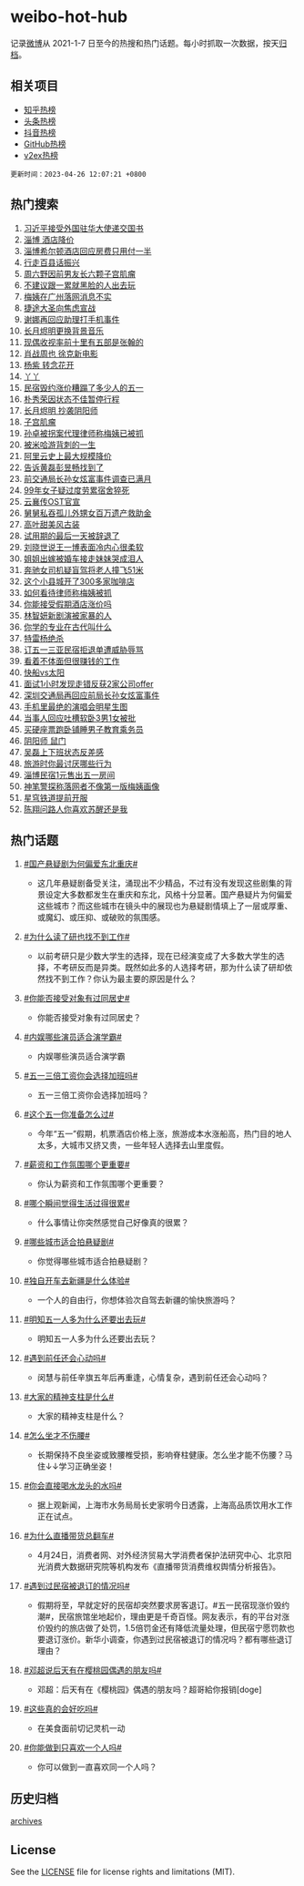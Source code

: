 # weibo-hot-hub

记录[微博](https://www.weibo.com)从 2021-1-7 日至今的热搜和热门话题。每小时抓取一次数据，按天[归档](archives)。

## 相关项目

- [知乎热榜](https://github.com/lonnyzhang423/zhihu-hot-hub)
- [头条热榜](https://github.com/lonnyzhang423/toutiao-hot-hub)
- [抖音热榜](https://github.com/lonnyzhang423/douyin-hot-hub)
- [GitHub热榜](https://github.com/lonnyzhang423/github-hot-hub)
- [v2ex热榜](https://github.com/lonnyzhang423/v2ex-hot-hub)


`更新时间：2023-04-26 12:07:21 +0800`

## 热门搜索

1. [习近平接受外国驻华大使递交国书](https://m.weibo.cn/search?containerid=100103type%3D1%26t%3D10%26q%3D%23%E4%B9%A0%E8%BF%91%E5%B9%B3%E6%8E%A5%E5%8F%97%E5%A4%96%E5%9B%BD%E9%A9%BB%E5%8D%8E%E5%A4%A7%E4%BD%BF%E9%80%92%E4%BA%A4%E5%9B%BD%E4%B9%A6%23&stream_entry_id=51&isnewpage=1&extparam=seat%3D1%26pos%3D0%26cate%3D10103%26dgr%3D0%26filter_type%3Drealtimehot%26stream_entry_id%3D51%26c_type%3D51%26display_time%3D1682482038%26pre_seqid%3D1682482038846922660128&luicode=10000011&lfid=106003type%253D25%2526t%253D3%2526disable_hot%253D1%2526filter_type%253Drealtimehot)
1. [淄博 酒店降价](https://m.weibo.cn/search?containerid=100103type%3D1%26t%3D10%26q%3D%E6%B7%84%E5%8D%9A+%E9%85%92%E5%BA%97%E9%99%8D%E4%BB%B7&stream_entry_id=31&isnewpage=1&extparam=seat%3D1%26q%3D%25E6%25B7%2584%25E5%258D%259A%2520%25E9%2585%2592%25E5%25BA%2597%25E9%2599%258D%25E4%25BB%25B7%26cate%3D5001%26dgr%3D0%26filter_type%3Drealtimehot%26stream_entry_id%3D31%26pos%3D0%26band_rank%3D1%26lcate%3D5001%26c_type%3D31%26realpos%3D1%26flag%3D1%26display_time%3D1682482038%26pre_seqid%3D1682482038846922660128&luicode=10000011&lfid=106003type%253D25%2526t%253D3%2526disable_hot%253D1%2526filter_type%253Drealtimehot)
1. [淄博希尔顿酒店回应房费只用付一半](https://m.weibo.cn/search?containerid=100103type%3D1%26t%3D10%26q%3D%23%E6%B7%84%E5%8D%9A%E5%B8%8C%E5%B0%94%E9%A1%BF%E9%85%92%E5%BA%97%E5%9B%9E%E5%BA%94%E6%88%BF%E8%B4%B9%E5%8F%AA%E7%94%A8%E4%BB%98%E4%B8%80%E5%8D%8A%23&stream_entry_id=31&isnewpage=1&extparam=seat%3D1%26q%3D%2523%25E6%25B7%2584%25E5%258D%259A%25E5%25B8%258C%25E5%25B0%2594%25E9%25A1%25BF%25E9%2585%2592%25E5%25BA%2597%25E5%259B%259E%25E5%25BA%2594%25E6%2588%25BF%25E8%25B4%25B9%25E5%258F%25AA%25E7%2594%25A8%25E4%25BB%2598%25E4%25B8%2580%25E5%258D%258A%2523%26cate%3D5001%26dgr%3D0%26filter_type%3Drealtimehot%26stream_entry_id%3D31%26pos%3D1%26band_rank%3D2%26lcate%3D5001%26c_type%3D31%26realpos%3D2%26flag%3D1%26display_time%3D1682482038%26pre_seqid%3D1682482038846922660128&luicode=10000011&lfid=106003type%253D25%2526t%253D3%2526disable_hot%253D1%2526filter_type%253Drealtimehot)
1. [行走百县话振兴](https://m.weibo.cn/search?containerid=100103type%3D1%26t%3D10%26q%3D%23%E8%A1%8C%E8%B5%B0%E7%99%BE%E5%8E%BF%E8%AF%9D%E6%8C%AF%E5%85%B4%23&stream_entry_id=31&isnewpage=1&extparam=seat%3D1%26q%3D%2523%25E8%25A1%258C%25E8%25B5%25B0%25E7%2599%25BE%25E5%258E%25BF%25E8%25AF%259D%25E6%258C%25AF%25E5%2585%25B4%2523%26cate%3D5001%26dgr%3D0%26filter_type%3Drealtimehot%26stream_entry_id%3D31%26pos%3D2%26band_rank%3D3%26lcate%3D5001%26c_type%3D31%26realpos%3D3%26flag%3D0%26display_time%3D1682482038%26pre_seqid%3D1682482038846922660128&luicode=10000011&lfid=106003type%253D25%2526t%253D3%2526disable_hot%253D1%2526filter_type%253Drealtimehot)
1. [周六野因前男友长六颗子宫肌瘤](https://m.weibo.cn/search?containerid=100103type%3D1%26t%3D10%26q%3D%E5%91%A8%E5%85%AD%E9%87%8E%E5%9B%A0%E5%89%8D%E7%94%B7%E5%8F%8B%E9%95%BF%E5%85%AD%E9%A2%97%E5%AD%90%E5%AE%AB%E8%82%8C%E7%98%A4&stream_entry_id=31&isnewpage=1&extparam=seat%3D1%26q%3D%25E5%2591%25A8%25E5%2585%25AD%25E9%2587%258E%25E5%259B%25A0%25E5%2589%258D%25E7%2594%25B7%25E5%258F%258B%25E9%2595%25BF%25E5%2585%25AD%25E9%25A2%2597%25E5%25AD%2590%25E5%25AE%25AB%25E8%2582%258C%25E7%2598%25A4%26cate%3D5001%26dgr%3D0%26filter_type%3Drealtimehot%26stream_entry_id%3D31%26pos%3D3%26band_rank%3D4%26lcate%3D5001%26c_type%3D31%26realpos%3D4%26flag%3D1%26display_time%3D1682482038%26pre_seqid%3D1682482038846922660128&luicode=10000011&lfid=106003type%253D25%2526t%253D3%2526disable_hot%253D1%2526filter_type%253Drealtimehot)
1. [不建议跟一累就黑脸的人出去玩](https://m.weibo.cn/search?containerid=100103type%3D1%26t%3D10%26q%3D%23%E4%B8%8D%E5%BB%BA%E8%AE%AE%E8%B7%9F%E4%B8%80%E7%B4%AF%E5%B0%B1%E9%BB%91%E8%84%B8%E7%9A%84%E4%BA%BA%E5%87%BA%E5%8E%BB%E7%8E%A9%23&stream_entry_id=31&isnewpage=1&extparam=seat%3D1%26q%3D%2523%25E4%25B8%258D%25E5%25BB%25BA%25E8%25AE%25AE%25E8%25B7%259F%25E4%25B8%2580%25E7%25B4%25AF%25E5%25B0%25B1%25E9%25BB%2591%25E8%2584%25B8%25E7%259A%2584%25E4%25BA%25BA%25E5%2587%25BA%25E5%258E%25BB%25E7%258E%25A9%2523%26cate%3D5001%26dgr%3D0%26filter_type%3Drealtimehot%26stream_entry_id%3D31%26pos%3D4%26band_rank%3D5%26lcate%3D5001%26c_type%3D31%26realpos%3D5%26flag%3D2%26display_time%3D1682482038%26pre_seqid%3D1682482038846922660128&luicode=10000011&lfid=106003type%253D25%2526t%253D3%2526disable_hot%253D1%2526filter_type%253Drealtimehot)
1. [梅姨在广州落网消息不实](https://m.weibo.cn/search?containerid=100103type%3D1%26t%3D10%26q%3D%23%E6%A2%85%E5%A7%A8%E5%9C%A8%E5%B9%BF%E5%B7%9E%E8%90%BD%E7%BD%91%E6%B6%88%E6%81%AF%E4%B8%8D%E5%AE%9E%23&stream_entry_id=31&isnewpage=1&extparam=seat%3D1%26q%3D%2523%25E6%25A2%2585%25E5%25A7%25A8%25E5%259C%25A8%25E5%25B9%25BF%25E5%25B7%259E%25E8%2590%25BD%25E7%25BD%2591%25E6%25B6%2588%25E6%2581%25AF%25E4%25B8%258D%25E5%25AE%259E%2523%26cate%3D5001%26dgr%3D0%26filter_type%3Drealtimehot%26stream_entry_id%3D31%26pos%3D5%26band_rank%3D6%26lcate%3D5001%26c_type%3D31%26realpos%3D6%26flag%3D1%26display_time%3D1682482038%26pre_seqid%3D1682482038846922660128&luicode=10000011&lfid=106003type%253D25%2526t%253D3%2526disable_hot%253D1%2526filter_type%253Drealtimehot)
1. [捷途大圣向焦虑宣战](https://m.weibo.cn/search?containerid=100103type%3D1%26t%3D10%26q%3D%23%E6%8D%B7%E9%80%94%E5%A4%A7%E5%9C%A3%E5%90%91%E7%84%A6%E8%99%91%E5%AE%A3%E6%88%98%23&stream_entry_id=31&isnewpage=1&extparam=seat%3D1%26q%3D%2523%25E6%258D%25B7%25E9%2580%2594%25E5%25A4%25A7%25E5%259C%25A3%25E5%2590%2591%25E7%2584%25A6%25E8%2599%2591%25E5%25AE%25A3%25E6%2588%2598%2523%26cate%3D5001%26filter_type%3Drealtimehot%26stream_entry_id%3D31%26pos%3D6%26band_rank%3D7%26lcate%3D5001%26dgr%3D0%26topic_ad%3D1%26c_type%3D31%26adid%3D187403%26display_time%3D1682482038%26pre_seqid%3D1682482038846922660128&luicode=10000011&lfid=106003type%253D25%2526t%253D3%2526disable_hot%253D1%2526filter_type%253Drealtimehot)
1. [谢娜再回应助理打手机事件](https://m.weibo.cn/search?containerid=100103type%3D1%26t%3D10%26q%3D%E8%B0%A2%E5%A8%9C%E5%86%8D%E5%9B%9E%E5%BA%94%E5%8A%A9%E7%90%86%E6%89%93%E6%89%8B%E6%9C%BA%E4%BA%8B%E4%BB%B6&stream_entry_id=31&isnewpage=1&extparam=seat%3D1%26q%3D%25E8%25B0%25A2%25E5%25A8%259C%25E5%2586%258D%25E5%259B%259E%25E5%25BA%2594%25E5%258A%25A9%25E7%2590%2586%25E6%2589%2593%25E6%2589%258B%25E6%259C%25BA%25E4%25BA%258B%25E4%25BB%25B6%26cate%3D5001%26dgr%3D0%26filter_type%3Drealtimehot%26stream_entry_id%3D31%26pos%3D7%26band_rank%3D7%26lcate%3D5001%26c_type%3D31%26realpos%3D7%26flag%3D2%26display_time%3D1682482038%26pre_seqid%3D1682482038846922660128&luicode=10000011&lfid=106003type%253D25%2526t%253D3%2526disable_hot%253D1%2526filter_type%253Drealtimehot)
1. [长月烬明更换背景音乐](https://m.weibo.cn/search?containerid=100103type%3D1%26t%3D10%26q%3D%23%E9%95%BF%E6%9C%88%E7%83%AC%E6%98%8E%E6%9B%B4%E6%8D%A2%E8%83%8C%E6%99%AF%E9%9F%B3%E4%B9%90%23&stream_entry_id=31&isnewpage=1&extparam=seat%3D1%26q%3D%2523%25E9%2595%25BF%25E6%259C%2588%25E7%2583%25AC%25E6%2598%258E%25E6%259B%25B4%25E6%258D%25A2%25E8%2583%258C%25E6%2599%25AF%25E9%259F%25B3%25E4%25B9%2590%2523%26cate%3D5001%26dgr%3D0%26filter_type%3Drealtimehot%26stream_entry_id%3D31%26pos%3D8%26band_rank%3D8%26lcate%3D5001%26c_type%3D31%26realpos%3D8%26flag%3D1%26display_time%3D1682482038%26pre_seqid%3D1682482038846922660128&luicode=10000011&lfid=106003type%253D25%2526t%253D3%2526disable_hot%253D1%2526filter_type%253Drealtimehot)
1. [现偶收视率前十里有五部是张翰的](https://m.weibo.cn/search?containerid=100103type%3D1%26t%3D10%26q%3D%23%E7%8E%B0%E5%81%B6%E6%94%B6%E8%A7%86%E7%8E%87%E5%89%8D%E5%8D%81%E9%87%8C%E6%9C%89%E4%BA%94%E9%83%A8%E6%98%AF%E5%BC%A0%E7%BF%B0%E7%9A%84%23&stream_entry_id=31&isnewpage=1&extparam=seat%3D1%26q%3D%2523%25E7%258E%25B0%25E5%2581%25B6%25E6%2594%25B6%25E8%25A7%2586%25E7%258E%2587%25E5%2589%258D%25E5%258D%2581%25E9%2587%258C%25E6%259C%2589%25E4%25BA%2594%25E9%2583%25A8%25E6%2598%25AF%25E5%25BC%25A0%25E7%25BF%25B0%25E7%259A%2584%2523%26cate%3D5001%26dgr%3D0%26filter_type%3Drealtimehot%26stream_entry_id%3D31%26pos%3D9%26band_rank%3D9%26lcate%3D5001%26c_type%3D31%26realpos%3D9%26flag%3D1%26display_time%3D1682482038%26pre_seqid%3D1682482038846922660128&luicode=10000011&lfid=106003type%253D25%2526t%253D3%2526disable_hot%253D1%2526filter_type%253Drealtimehot)
1. [肖战周也 徐克新电影](https://m.weibo.cn/search?containerid=100103type%3D1%26t%3D10%26q%3D%E8%82%96%E6%88%98%E5%91%A8%E4%B9%9F+%E5%BE%90%E5%85%8B%E6%96%B0%E7%94%B5%E5%BD%B1&stream_entry_id=31&isnewpage=1&extparam=seat%3D1%26q%3D%25E8%2582%2596%25E6%2588%2598%25E5%2591%25A8%25E4%25B9%259F%2520%25E5%25BE%2590%25E5%2585%258B%25E6%2596%25B0%25E7%2594%25B5%25E5%25BD%25B1%26cate%3D5001%26dgr%3D0%26filter_type%3Drealtimehot%26stream_entry_id%3D31%26pos%3D10%26band_rank%3D10%26lcate%3D5001%26c_type%3D31%26realpos%3D10%26flag%3D2%26display_time%3D1682482038%26pre_seqid%3D1682482038846922660128&luicode=10000011&lfid=106003type%253D25%2526t%253D3%2526disable_hot%253D1%2526filter_type%253Drealtimehot)
1. [杨紫  转念花开](https://m.weibo.cn/search?containerid=100103type%3D1%26t%3D10%26q%3D%E6%9D%A8%E7%B4%AB++%E8%BD%AC%E5%BF%B5%E8%8A%B1%E5%BC%80&stream_entry_id=31&isnewpage=1&extparam=seat%3D1%26q%3D%25E6%259D%25A8%25E7%25B4%25AB%2520%2520%25E8%25BD%25AC%25E5%25BF%25B5%25E8%258A%25B1%25E5%25BC%2580%26cate%3D5001%26dgr%3D0%26filter_type%3Drealtimehot%26stream_entry_id%3D31%26pos%3D11%26band_rank%3D11%26lcate%3D5001%26c_type%3D31%26realpos%3D11%26flag%3D1%26display_time%3D1682482038%26pre_seqid%3D1682482038846922660128&luicode=10000011&lfid=106003type%253D25%2526t%253D3%2526disable_hot%253D1%2526filter_type%253Drealtimehot)
1. [丫丫](https://m.weibo.cn/search?containerid=100103type%3D1%26t%3D10%26q%3D%E4%B8%AB%E4%B8%AB&stream_entry_id=31&isnewpage=1&extparam=seat%3D1%26q%3D%25E4%25B8%25AB%25E4%25B8%25AB%26cate%3D5001%26dgr%3D0%26filter_type%3Drealtimehot%26stream_entry_id%3D31%26pos%3D12%26band_rank%3D12%26lcate%3D5001%26c_type%3D31%26realpos%3D12%26flag%3D0%26display_time%3D1682482038%26pre_seqid%3D1682482038846922660128&luicode=10000011&lfid=106003type%253D25%2526t%253D3%2526disable_hot%253D1%2526filter_type%253Drealtimehot)
1. [民宿毁约涨价糟蹋了多少人的五一](https://m.weibo.cn/search?containerid=100103type%3D1%26t%3D10%26q%3D%23%E6%B0%91%E5%AE%BF%E6%AF%81%E7%BA%A6%E6%B6%A8%E4%BB%B7%E7%B3%9F%E8%B9%8B%E4%BA%86%E5%A4%9A%E5%B0%91%E4%BA%BA%E7%9A%84%E4%BA%94%E4%B8%80%23&stream_entry_id=31&isnewpage=1&extparam=seat%3D1%26q%3D%2523%25E6%25B0%2591%25E5%25AE%25BF%25E6%25AF%2581%25E7%25BA%25A6%25E6%25B6%25A8%25E4%25BB%25B7%25E7%25B3%259F%25E8%25B9%258B%25E4%25BA%2586%25E5%25A4%259A%25E5%25B0%2591%25E4%25BA%25BA%25E7%259A%2584%25E4%25BA%2594%25E4%25B8%2580%2523%26cate%3D5001%26dgr%3D0%26filter_type%3Drealtimehot%26stream_entry_id%3D31%26pos%3D13%26band_rank%3D13%26lcate%3D5001%26c_type%3D31%26realpos%3D13%26flag%3D0%26display_time%3D1682482038%26pre_seqid%3D1682482038846922660128&luicode=10000011&lfid=106003type%253D25%2526t%253D3%2526disable_hot%253D1%2526filter_type%253Drealtimehot)
1. [朴秀荣因状态不佳暂停行程](https://m.weibo.cn/search?containerid=100103type%3D1%26t%3D10%26q%3D%23%E6%9C%B4%E7%A7%80%E8%8D%A3%E5%9B%A0%E7%8A%B6%E6%80%81%E4%B8%8D%E4%BD%B3%E6%9A%82%E5%81%9C%E8%A1%8C%E7%A8%8B%23&stream_entry_id=31&isnewpage=1&extparam=seat%3D1%26q%3D%2523%25E6%259C%25B4%25E7%25A7%2580%25E8%258D%25A3%25E5%259B%25A0%25E7%258A%25B6%25E6%2580%2581%25E4%25B8%258D%25E4%25BD%25B3%25E6%259A%2582%25E5%2581%259C%25E8%25A1%258C%25E7%25A8%258B%2523%26cate%3D5001%26dgr%3D0%26filter_type%3Drealtimehot%26stream_entry_id%3D31%26pos%3D14%26band_rank%3D14%26lcate%3D5001%26c_type%3D31%26realpos%3D14%26flag%3D0%26display_time%3D1682482038%26pre_seqid%3D1682482038846922660128&luicode=10000011&lfid=106003type%253D25%2526t%253D3%2526disable_hot%253D1%2526filter_type%253Drealtimehot)
1. [长月烬明 抄袭阴阳师](https://m.weibo.cn/search?containerid=100103type%3D1%26t%3D10%26q%3D%E9%95%BF%E6%9C%88%E7%83%AC%E6%98%8E+%E6%8A%84%E8%A2%AD%E9%98%B4%E9%98%B3%E5%B8%88&stream_entry_id=31&isnewpage=1&extparam=seat%3D1%26q%3D%25E9%2595%25BF%25E6%259C%2588%25E7%2583%25AC%25E6%2598%258E%2520%25E6%258A%2584%25E8%25A2%25AD%25E9%2598%25B4%25E9%2598%25B3%25E5%25B8%2588%26cate%3D5001%26dgr%3D0%26filter_type%3Drealtimehot%26stream_entry_id%3D31%26pos%3D15%26band_rank%3D15%26lcate%3D5001%26c_type%3D31%26realpos%3D15%26flag%3D0%26display_time%3D1682482038%26pre_seqid%3D1682482038846922660128&luicode=10000011&lfid=106003type%253D25%2526t%253D3%2526disable_hot%253D1%2526filter_type%253Drealtimehot)
1. [子宫肌瘤](https://m.weibo.cn/search?containerid=100103type%3D1%26t%3D10%26q%3D%E5%AD%90%E5%AE%AB%E8%82%8C%E7%98%A4&stream_entry_id=31&isnewpage=1&extparam=seat%3D1%26q%3D%25E5%25AD%2590%25E5%25AE%25AB%25E8%2582%258C%25E7%2598%25A4%26cate%3D5001%26dgr%3D0%26filter_type%3Drealtimehot%26stream_entry_id%3D31%26pos%3D16%26band_rank%3D16%26lcate%3D5001%26c_type%3D31%26realpos%3D16%26flag%3D1%26display_time%3D1682482038%26pre_seqid%3D1682482038846922660128&luicode=10000011&lfid=106003type%253D25%2526t%253D3%2526disable_hot%253D1%2526filter_type%253Drealtimehot)
1. [孙卓被拐案代理律师称梅姨已被抓](https://m.weibo.cn/search?containerid=100103type%3D1%26t%3D10%26q%3D%23%E5%AD%99%E5%8D%93%E8%A2%AB%E6%8B%90%E6%A1%88%E4%BB%A3%E7%90%86%E5%BE%8B%E5%B8%88%E7%A7%B0%E6%A2%85%E5%A7%A8%E5%B7%B2%E8%A2%AB%E6%8A%93%23&stream_entry_id=31&isnewpage=1&extparam=seat%3D1%26q%3D%2523%25E5%25AD%2599%25E5%258D%2593%25E8%25A2%25AB%25E6%258B%2590%25E6%25A1%2588%25E4%25BB%25A3%25E7%2590%2586%25E5%25BE%258B%25E5%25B8%2588%25E7%25A7%25B0%25E6%25A2%2585%25E5%25A7%25A8%25E5%25B7%25B2%25E8%25A2%25AB%25E6%258A%2593%2523%26cate%3D5001%26dgr%3D0%26filter_type%3Drealtimehot%26stream_entry_id%3D31%26pos%3D17%26band_rank%3D17%26lcate%3D5001%26c_type%3D31%26realpos%3D17%26flag%3D0%26display_time%3D1682482038%26pre_seqid%3D1682482038846922660128&luicode=10000011&lfid=106003type%253D25%2526t%253D3%2526disable_hot%253D1%2526filter_type%253Drealtimehot)
1. [被米哈游背刺的一生](https://m.weibo.cn/search?containerid=100103type%3D1%26t%3D10%26q%3D%E8%A2%AB%E7%B1%B3%E5%93%88%E6%B8%B8%E8%83%8C%E5%88%BA%E7%9A%84%E4%B8%80%E7%94%9F&stream_entry_id=31&isnewpage=1&extparam=seat%3D1%26q%3D%25E8%25A2%25AB%25E7%25B1%25B3%25E5%2593%2588%25E6%25B8%25B8%25E8%2583%258C%25E5%2588%25BA%25E7%259A%2584%25E4%25B8%2580%25E7%2594%259F%26cate%3D5001%26dgr%3D0%26filter_type%3Drealtimehot%26stream_entry_id%3D31%26pos%3D18%26band_rank%3D18%26lcate%3D5001%26c_type%3D31%26realpos%3D18%26flag%3D0%26display_time%3D1682482038%26pre_seqid%3D1682482038846922660128&luicode=10000011&lfid=106003type%253D25%2526t%253D3%2526disable_hot%253D1%2526filter_type%253Drealtimehot)
1. [阿里云史上最大规模降价](https://m.weibo.cn/search?containerid=100103type%3D1%26t%3D10%26q%3D%23%E9%98%BF%E9%87%8C%E4%BA%91%E5%8F%B2%E4%B8%8A%E6%9C%80%E5%A4%A7%E8%A7%84%E6%A8%A1%E9%99%8D%E4%BB%B7%23&stream_entry_id=31&isnewpage=1&extparam=seat%3D1%26q%3D%2523%25E9%2598%25BF%25E9%2587%258C%25E4%25BA%2591%25E5%258F%25B2%25E4%25B8%258A%25E6%259C%2580%25E5%25A4%25A7%25E8%25A7%2584%25E6%25A8%25A1%25E9%2599%258D%25E4%25BB%25B7%2523%26cate%3D5001%26dgr%3D0%26filter_type%3Drealtimehot%26stream_entry_id%3D31%26pos%3D19%26band_rank%3D19%26lcate%3D5001%26c_type%3D31%26realpos%3D19%26flag%3D1%26display_time%3D1682482038%26pre_seqid%3D1682482038846922660128&luicode=10000011&lfid=106003type%253D25%2526t%253D3%2526disable_hot%253D1%2526filter_type%253Drealtimehot)
1. [告诉黄磊彭昱畅找到了](https://m.weibo.cn/search?containerid=100103type%3D1%26t%3D10%26q%3D%23%E5%91%8A%E8%AF%89%E9%BB%84%E7%A3%8A%E5%BD%AD%E6%98%B1%E7%95%85%E6%89%BE%E5%88%B0%E4%BA%86%23&stream_entry_id=31&isnewpage=1&extparam=seat%3D1%26q%3D%2523%25E5%2591%258A%25E8%25AF%2589%25E9%25BB%2584%25E7%25A3%258A%25E5%25BD%25AD%25E6%2598%25B1%25E7%2595%2585%25E6%2589%25BE%25E5%2588%25B0%25E4%25BA%2586%2523%26cate%3D5001%26dgr%3D0%26filter_type%3Drealtimehot%26stream_entry_id%3D31%26pos%3D20%26band_rank%3D20%26lcate%3D5001%26c_type%3D31%26realpos%3D20%26flag%3D0%26display_time%3D1682482038%26pre_seqid%3D1682482038846922660128&luicode=10000011&lfid=106003type%253D25%2526t%253D3%2526disable_hot%253D1%2526filter_type%253Drealtimehot)
1. [前交通局长孙女炫富事件调查已满月](https://m.weibo.cn/search?containerid=100103type%3D1%26t%3D10%26q%3D%23%E5%89%8D%E4%BA%A4%E9%80%9A%E5%B1%80%E9%95%BF%E5%AD%99%E5%A5%B3%E7%82%AB%E5%AF%8C%E4%BA%8B%E4%BB%B6%E8%B0%83%E6%9F%A5%E5%B7%B2%E6%BB%A1%E6%9C%88%23&stream_entry_id=31&isnewpage=1&extparam=seat%3D1%26q%3D%2523%25E5%2589%258D%25E4%25BA%25A4%25E9%2580%259A%25E5%25B1%2580%25E9%2595%25BF%25E5%25AD%2599%25E5%25A5%25B3%25E7%2582%25AB%25E5%25AF%258C%25E4%25BA%258B%25E4%25BB%25B6%25E8%25B0%2583%25E6%259F%25A5%25E5%25B7%25B2%25E6%25BB%25A1%25E6%259C%2588%2523%26cate%3D5001%26dgr%3D0%26filter_type%3Drealtimehot%26stream_entry_id%3D31%26pos%3D21%26band_rank%3D21%26lcate%3D5001%26c_type%3D31%26realpos%3D21%26flag%3D2%26display_time%3D1682482038%26pre_seqid%3D1682482038846922660128&luicode=10000011&lfid=106003type%253D25%2526t%253D3%2526disable_hot%253D1%2526filter_type%253Drealtimehot)
1. [99年女子疑过度劳累宿舍猝死](https://m.weibo.cn/search?containerid=100103type%3D1%26t%3D10%26q%3D%2399%E5%B9%B4%E5%A5%B3%E5%AD%90%E7%96%91%E8%BF%87%E5%BA%A6%E5%8A%B3%E7%B4%AF%E5%AE%BF%E8%88%8D%E7%8C%9D%E6%AD%BB%23&stream_entry_id=31&isnewpage=1&extparam=seat%3D1%26q%3D%252399%25E5%25B9%25B4%25E5%25A5%25B3%25E5%25AD%2590%25E7%2596%2591%25E8%25BF%2587%25E5%25BA%25A6%25E5%258A%25B3%25E7%25B4%25AF%25E5%25AE%25BF%25E8%2588%258D%25E7%258C%259D%25E6%25AD%25BB%2523%26cate%3D5001%26dgr%3D0%26filter_type%3Drealtimehot%26stream_entry_id%3D31%26pos%3D22%26band_rank%3D22%26lcate%3D5001%26c_type%3D31%26realpos%3D22%26flag%3D2%26display_time%3D1682482038%26pre_seqid%3D1682482038846922660128&luicode=10000011&lfid=106003type%253D25%2526t%253D3%2526disable_hot%253D1%2526filter_type%253Drealtimehot)
1. [云襄传OST官宣](https://m.weibo.cn/search?containerid=100103type%3D1%26t%3D10%26q%3D%23%E4%BA%91%E8%A5%84%E4%BC%A0OST%E5%AE%98%E5%AE%A3%23&stream_entry_id=31&isnewpage=1&extparam=seat%3D1%26q%3D%2523%25E4%25BA%2591%25E8%25A5%2584%25E4%25BC%25A0OST%25E5%25AE%2598%25E5%25AE%25A3%2523%26cate%3D5001%26dgr%3D0%26filter_type%3Drealtimehot%26stream_entry_id%3D31%26pos%3D23%26band_rank%3D23%26lcate%3D5001%26c_type%3D31%26realpos%3D23%26flag%3D1%26display_time%3D1682482038%26pre_seqid%3D1682482038846922660128&luicode=10000011&lfid=106003type%253D25%2526t%253D3%2526disable_hot%253D1%2526filter_type%253Drealtimehot)
1. [舅舅私吞孤儿外甥女百万遗产救助金](https://m.weibo.cn/search?containerid=100103type%3D1%26t%3D10%26q%3D%23%E8%88%85%E8%88%85%E7%A7%81%E5%90%9E%E5%AD%A4%E5%84%BF%E5%A4%96%E7%94%A5%E5%A5%B3%E7%99%BE%E4%B8%87%E9%81%97%E4%BA%A7%E6%95%91%E5%8A%A9%E9%87%91%23&stream_entry_id=31&isnewpage=1&extparam=seat%3D1%26q%3D%2523%25E8%2588%2585%25E8%2588%2585%25E7%25A7%2581%25E5%2590%259E%25E5%25AD%25A4%25E5%2584%25BF%25E5%25A4%2596%25E7%2594%25A5%25E5%25A5%25B3%25E7%2599%25BE%25E4%25B8%2587%25E9%2581%2597%25E4%25BA%25A7%25E6%2595%2591%25E5%258A%25A9%25E9%2587%2591%2523%26cate%3D5001%26dgr%3D0%26filter_type%3Drealtimehot%26stream_entry_id%3D31%26pos%3D24%26band_rank%3D24%26lcate%3D5001%26c_type%3D31%26realpos%3D24%26flag%3D0%26display_time%3D1682482038%26pre_seqid%3D1682482038846922660128&luicode=10000011&lfid=106003type%253D25%2526t%253D3%2526disable_hot%253D1%2526filter_type%253Drealtimehot)
1. [高叶甜美风古装](https://m.weibo.cn/search?containerid=100103type%3D1%26t%3D10%26q%3D%E9%AB%98%E5%8F%B6%E7%94%9C%E7%BE%8E%E9%A3%8E%E5%8F%A4%E8%A3%85&stream_entry_id=31&isnewpage=1&extparam=seat%3D1%26q%3D%25E9%25AB%2598%25E5%258F%25B6%25E7%2594%259C%25E7%25BE%258E%25E9%25A3%258E%25E5%258F%25A4%25E8%25A3%2585%26cate%3D5001%26dgr%3D0%26filter_type%3Drealtimehot%26stream_entry_id%3D31%26pos%3D25%26band_rank%3D25%26lcate%3D5001%26c_type%3D31%26realpos%3D25%26flag%3D0%26display_time%3D1682482038%26pre_seqid%3D1682482038846922660128&luicode=10000011&lfid=106003type%253D25%2526t%253D3%2526disable_hot%253D1%2526filter_type%253Drealtimehot)
1. [试用期的最后一天被辞退了](https://m.weibo.cn/search?containerid=100103type%3D1%26t%3D10%26q%3D%23%E8%AF%95%E7%94%A8%E6%9C%9F%E7%9A%84%E6%9C%80%E5%90%8E%E4%B8%80%E5%A4%A9%E8%A2%AB%E8%BE%9E%E9%80%80%E4%BA%86%23&stream_entry_id=31&isnewpage=1&extparam=seat%3D1%26q%3D%2523%25E8%25AF%2595%25E7%2594%25A8%25E6%259C%259F%25E7%259A%2584%25E6%259C%2580%25E5%2590%258E%25E4%25B8%2580%25E5%25A4%25A9%25E8%25A2%25AB%25E8%25BE%259E%25E9%2580%2580%25E4%25BA%2586%2523%26cate%3D5001%26dgr%3D0%26filter_type%3Drealtimehot%26stream_entry_id%3D31%26pos%3D26%26band_rank%3D26%26lcate%3D5001%26c_type%3D31%26realpos%3D26%26flag%3D0%26display_time%3D1682482038%26pre_seqid%3D1682482038846922660128&luicode=10000011&lfid=106003type%253D25%2526t%253D3%2526disable_hot%253D1%2526filter_type%253Drealtimehot)
1. [刘晓世说王一博表面冷内心很柔软](https://m.weibo.cn/search?containerid=100103type%3D1%26t%3D10%26q%3D%23%E5%88%98%E6%99%93%E4%B8%96%E8%AF%B4%E7%8E%8B%E4%B8%80%E5%8D%9A%E8%A1%A8%E9%9D%A2%E5%86%B7%E5%86%85%E5%BF%83%E5%BE%88%E6%9F%94%E8%BD%AF%23&stream_entry_id=31&isnewpage=1&extparam=seat%3D1%26q%3D%2523%25E5%2588%2598%25E6%2599%2593%25E4%25B8%2596%25E8%25AF%25B4%25E7%258E%258B%25E4%25B8%2580%25E5%258D%259A%25E8%25A1%25A8%25E9%259D%25A2%25E5%2586%25B7%25E5%2586%2585%25E5%25BF%2583%25E5%25BE%2588%25E6%259F%2594%25E8%25BD%25AF%2523%26cate%3D5001%26dgr%3D0%26filter_type%3Drealtimehot%26stream_entry_id%3D31%26pos%3D27%26band_rank%3D27%26lcate%3D5001%26c_type%3D31%26realpos%3D27%26flag%3D1%26display_time%3D1682482038%26pre_seqid%3D1682482038846922660128&luicode=10000011&lfid=106003type%253D25%2526t%253D3%2526disable_hot%253D1%2526filter_type%253Drealtimehot)
1. [姐姐出嫁被婚车接走妹妹哭成泪人](https://m.weibo.cn/search?containerid=100103type%3D1%26t%3D10%26q%3D%23%E5%A7%90%E5%A7%90%E5%87%BA%E5%AB%81%E8%A2%AB%E5%A9%9A%E8%BD%A6%E6%8E%A5%E8%B5%B0%E5%A6%B9%E5%A6%B9%E5%93%AD%E6%88%90%E6%B3%AA%E4%BA%BA%23&stream_entry_id=31&isnewpage=1&extparam=seat%3D1%26q%3D%2523%25E5%25A7%2590%25E5%25A7%2590%25E5%2587%25BA%25E5%25AB%2581%25E8%25A2%25AB%25E5%25A9%259A%25E8%25BD%25A6%25E6%258E%25A5%25E8%25B5%25B0%25E5%25A6%25B9%25E5%25A6%25B9%25E5%2593%25AD%25E6%2588%2590%25E6%25B3%25AA%25E4%25BA%25BA%2523%26cate%3D5001%26dgr%3D0%26filter_type%3Drealtimehot%26stream_entry_id%3D31%26pos%3D28%26band_rank%3D28%26lcate%3D5001%26c_type%3D31%26realpos%3D28%26flag%3D1%26display_time%3D1682482038%26pre_seqid%3D1682482038846922660128&luicode=10000011&lfid=106003type%253D25%2526t%253D3%2526disable_hot%253D1%2526filter_type%253Drealtimehot)
1. [奔驰女司机疑盲驾将老人撞飞51米](https://m.weibo.cn/search?containerid=100103type%3D1%26t%3D10%26q%3D%23%E5%A5%94%E9%A9%B0%E5%A5%B3%E5%8F%B8%E6%9C%BA%E7%96%91%E7%9B%B2%E9%A9%BE%E5%B0%86%E8%80%81%E4%BA%BA%E6%92%9E%E9%A3%9E51%E7%B1%B3%23&stream_entry_id=31&isnewpage=1&extparam=seat%3D1%26q%3D%2523%25E5%25A5%2594%25E9%25A9%25B0%25E5%25A5%25B3%25E5%258F%25B8%25E6%259C%25BA%25E7%2596%2591%25E7%259B%25B2%25E9%25A9%25BE%25E5%25B0%2586%25E8%2580%2581%25E4%25BA%25BA%25E6%2592%259E%25E9%25A3%259E51%25E7%25B1%25B3%2523%26cate%3D5001%26dgr%3D0%26filter_type%3Drealtimehot%26stream_entry_id%3D31%26pos%3D29%26band_rank%3D29%26lcate%3D5001%26c_type%3D31%26realpos%3D29%26flag%3D0%26display_time%3D1682482038%26pre_seqid%3D1682482038846922660128&luicode=10000011&lfid=106003type%253D25%2526t%253D3%2526disable_hot%253D1%2526filter_type%253Drealtimehot)
1. [这个小县城开了300多家咖啡店](https://m.weibo.cn/search?containerid=100103type%3D1%26t%3D10%26q%3D%23%E8%BF%99%E4%B8%AA%E5%B0%8F%E5%8E%BF%E5%9F%8E%E5%BC%80%E4%BA%86300%E5%A4%9A%E5%AE%B6%E5%92%96%E5%95%A1%E5%BA%97%23&stream_entry_id=31&isnewpage=1&extparam=seat%3D1%26q%3D%2523%25E8%25BF%2599%25E4%25B8%25AA%25E5%25B0%258F%25E5%258E%25BF%25E5%259F%258E%25E5%25BC%2580%25E4%25BA%2586300%25E5%25A4%259A%25E5%25AE%25B6%25E5%2592%2596%25E5%2595%25A1%25E5%25BA%2597%2523%26cate%3D5001%26dgr%3D0%26filter_type%3Drealtimehot%26stream_entry_id%3D31%26pos%3D30%26band_rank%3D30%26lcate%3D5001%26c_type%3D31%26realpos%3D30%26flag%3D0%26display_time%3D1682482038%26pre_seqid%3D1682482038846922660128&luicode=10000011&lfid=106003type%253D25%2526t%253D3%2526disable_hot%253D1%2526filter_type%253Drealtimehot)
1. [如何看待律师称梅姨被抓](https://m.weibo.cn/search?containerid=100103type%3D1%26t%3D10%26q%3D%23%E5%A6%82%E4%BD%95%E7%9C%8B%E5%BE%85%E5%BE%8B%E5%B8%88%E7%A7%B0%E6%A2%85%E5%A7%A8%E8%A2%AB%E6%8A%93%23&stream_entry_id=31&isnewpage=1&extparam=seat%3D1%26q%3D%2523%25E5%25A6%2582%25E4%25BD%2595%25E7%259C%258B%25E5%25BE%2585%25E5%25BE%258B%25E5%25B8%2588%25E7%25A7%25B0%25E6%25A2%2585%25E5%25A7%25A8%25E8%25A2%25AB%25E6%258A%2593%2523%26cate%3D5001%26dgr%3D0%26filter_type%3Drealtimehot%26stream_entry_id%3D31%26pos%3D31%26band_rank%3D31%26lcate%3D5001%26c_type%3D31%26realpos%3D31%26flag%3D1%26display_time%3D1682482038%26pre_seqid%3D1682482038846922660128&luicode=10000011&lfid=106003type%253D25%2526t%253D3%2526disable_hot%253D1%2526filter_type%253Drealtimehot)
1. [你能接受假期酒店涨价吗](https://m.weibo.cn/search?containerid=100103type%3D1%26t%3D10%26q%3D%23%E4%BD%A0%E8%83%BD%E6%8E%A5%E5%8F%97%E5%81%87%E6%9C%9F%E9%85%92%E5%BA%97%E6%B6%A8%E4%BB%B7%E5%90%97%23&stream_entry_id=31&isnewpage=1&extparam=seat%3D1%26q%3D%2523%25E4%25BD%25A0%25E8%2583%25BD%25E6%258E%25A5%25E5%258F%2597%25E5%2581%2587%25E6%259C%259F%25E9%2585%2592%25E5%25BA%2597%25E6%25B6%25A8%25E4%25BB%25B7%25E5%2590%2597%2523%26cate%3D5001%26dgr%3D0%26filter_type%3Drealtimehot%26stream_entry_id%3D31%26pos%3D32%26band_rank%3D32%26lcate%3D5001%26c_type%3D31%26realpos%3D32%26flag%3D1%26display_time%3D1682482038%26pre_seqid%3D1682482038846922660128&luicode=10000011&lfid=106003type%253D25%2526t%253D3%2526disable_hot%253D1%2526filter_type%253Drealtimehot)
1. [林智妍新剧演被家暴的人](https://m.weibo.cn/search?containerid=100103type%3D1%26t%3D10%26q%3D%23%E6%9E%97%E6%99%BA%E5%A6%8D%E6%96%B0%E5%89%A7%E6%BC%94%E8%A2%AB%E5%AE%B6%E6%9A%B4%E7%9A%84%E4%BA%BA%23&stream_entry_id=31&isnewpage=1&extparam=seat%3D1%26q%3D%2523%25E6%259E%2597%25E6%2599%25BA%25E5%25A6%258D%25E6%2596%25B0%25E5%2589%25A7%25E6%25BC%2594%25E8%25A2%25AB%25E5%25AE%25B6%25E6%259A%25B4%25E7%259A%2584%25E4%25BA%25BA%2523%26cate%3D5001%26dgr%3D0%26filter_type%3Drealtimehot%26stream_entry_id%3D31%26pos%3D33%26band_rank%3D33%26lcate%3D5001%26c_type%3D31%26realpos%3D33%26flag%3D0%26display_time%3D1682482038%26pre_seqid%3D1682482038846922660128&luicode=10000011&lfid=106003type%253D25%2526t%253D3%2526disable_hot%253D1%2526filter_type%253Drealtimehot)
1. [你学的专业在古代叫什么](https://m.weibo.cn/search?containerid=100103type%3D1%26t%3D10%26q%3D%23%E4%BD%A0%E5%AD%A6%E7%9A%84%E4%B8%93%E4%B8%9A%E5%9C%A8%E5%8F%A4%E4%BB%A3%E5%8F%AB%E4%BB%80%E4%B9%88%23&stream_entry_id=31&isnewpage=1&extparam=seat%3D1%26q%3D%2523%25E4%25BD%25A0%25E5%25AD%25A6%25E7%259A%2584%25E4%25B8%2593%25E4%25B8%259A%25E5%259C%25A8%25E5%258F%25A4%25E4%25BB%25A3%25E5%258F%25AB%25E4%25BB%2580%25E4%25B9%2588%2523%26cate%3D5001%26dgr%3D0%26filter_type%3Drealtimehot%26stream_entry_id%3D31%26pos%3D34%26band_rank%3D34%26lcate%3D5001%26c_type%3D31%26realpos%3D34%26flag%3D0%26display_time%3D1682482038%26pre_seqid%3D1682482038846922660128&luicode=10000011&lfid=106003type%253D25%2526t%253D3%2526disable_hot%253D1%2526filter_type%253Drealtimehot)
1. [特雷杨绝杀](https://m.weibo.cn/search?containerid=100103type%3D1%26t%3D10%26q%3D%23%E7%89%B9%E9%9B%B7%E6%9D%A8%E7%BB%9D%E6%9D%80%23&stream_entry_id=31&isnewpage=1&extparam=seat%3D1%26q%3D%2523%25E7%2589%25B9%25E9%259B%25B7%25E6%259D%25A8%25E7%25BB%259D%25E6%259D%2580%2523%26cate%3D5001%26dgr%3D0%26filter_type%3Drealtimehot%26stream_entry_id%3D31%26pos%3D35%26band_rank%3D35%26lcate%3D5001%26c_type%3D31%26realpos%3D35%26flag%3D0%26display_time%3D1682482038%26pre_seqid%3D1682482038846922660128&luicode=10000011&lfid=106003type%253D25%2526t%253D3%2526disable_hot%253D1%2526filter_type%253Drealtimehot)
1. [订五一三亚民宿拒退单遭威胁辱骂](https://m.weibo.cn/search?containerid=100103type%3D1%26t%3D10%26q%3D%23%E8%AE%A2%E4%BA%94%E4%B8%80%E4%B8%89%E4%BA%9A%E6%B0%91%E5%AE%BF%E6%8B%92%E9%80%80%E5%8D%95%E9%81%AD%E5%A8%81%E8%83%81%E8%BE%B1%E9%AA%82%23&stream_entry_id=31&isnewpage=1&extparam=seat%3D1%26q%3D%2523%25E8%25AE%25A2%25E4%25BA%2594%25E4%25B8%2580%25E4%25B8%2589%25E4%25BA%259A%25E6%25B0%2591%25E5%25AE%25BF%25E6%258B%2592%25E9%2580%2580%25E5%258D%2595%25E9%2581%25AD%25E5%25A8%2581%25E8%2583%2581%25E8%25BE%25B1%25E9%25AA%2582%2523%26cate%3D5001%26dgr%3D0%26filter_type%3Drealtimehot%26stream_entry_id%3D31%26pos%3D36%26band_rank%3D36%26lcate%3D5001%26c_type%3D31%26realpos%3D36%26flag%3D1%26display_time%3D1682482038%26pre_seqid%3D1682482038846922660128&luicode=10000011&lfid=106003type%253D25%2526t%253D3%2526disable_hot%253D1%2526filter_type%253Drealtimehot)
1. [看着不体面但很赚钱的工作](https://m.weibo.cn/search?containerid=100103type%3D1%26t%3D10%26q%3D%23%E7%9C%8B%E7%9D%80%E4%B8%8D%E4%BD%93%E9%9D%A2%E4%BD%86%E5%BE%88%E8%B5%9A%E9%92%B1%E7%9A%84%E5%B7%A5%E4%BD%9C%23&stream_entry_id=31&isnewpage=1&extparam=seat%3D1%26q%3D%2523%25E7%259C%258B%25E7%259D%2580%25E4%25B8%258D%25E4%25BD%2593%25E9%259D%25A2%25E4%25BD%2586%25E5%25BE%2588%25E8%25B5%259A%25E9%2592%25B1%25E7%259A%2584%25E5%25B7%25A5%25E4%25BD%259C%2523%26cate%3D5001%26dgr%3D0%26filter_type%3Drealtimehot%26stream_entry_id%3D31%26pos%3D37%26band_rank%3D37%26lcate%3D5001%26c_type%3D31%26realpos%3D37%26flag%3D0%26display_time%3D1682482038%26pre_seqid%3D1682482038846922660128&luicode=10000011&lfid=106003type%253D25%2526t%253D3%2526disable_hot%253D1%2526filter_type%253Drealtimehot)
1. [快船vs太阳](https://m.weibo.cn/search?containerid=100103type%3D1%26t%3D10%26q%3D%23%E5%BF%AB%E8%88%B9vs%E5%A4%AA%E9%98%B3%23&stream_entry_id=31&isnewpage=1&extparam=seat%3D1%26q%3D%2523%25E5%25BF%25AB%25E8%2588%25B9vs%25E5%25A4%25AA%25E9%2598%25B3%2523%26cate%3D5001%26dgr%3D0%26filter_type%3Drealtimehot%26stream_entry_id%3D31%26pos%3D38%26band_rank%3D38%26lcate%3D5001%26c_type%3D31%26realpos%3D38%26flag%3D1%26display_time%3D1682482038%26pre_seqid%3D1682482038846922660128&luicode=10000011&lfid=106003type%253D25%2526t%253D3%2526disable_hot%253D1%2526filter_type%253Drealtimehot)
1. [面试1小时发现走错反获2家公司offer](https://m.weibo.cn/search?containerid=100103type%3D1%26t%3D10%26q%3D%23%E9%9D%A2%E8%AF%951%E5%B0%8F%E6%97%B6%E5%8F%91%E7%8E%B0%E8%B5%B0%E9%94%99%E5%8F%8D%E8%8E%B72%E5%AE%B6%E5%85%AC%E5%8F%B8offer%23&stream_entry_id=31&isnewpage=1&extparam=seat%3D1%26q%3D%2523%25E9%259D%25A2%25E8%25AF%25951%25E5%25B0%258F%25E6%2597%25B6%25E5%258F%2591%25E7%258E%25B0%25E8%25B5%25B0%25E9%2594%2599%25E5%258F%258D%25E8%258E%25B72%25E5%25AE%25B6%25E5%2585%25AC%25E5%258F%25B8offer%2523%26cate%3D5001%26dgr%3D0%26filter_type%3Drealtimehot%26stream_entry_id%3D31%26pos%3D39%26band_rank%3D39%26lcate%3D5001%26c_type%3D31%26realpos%3D39%26flag%3D0%26display_time%3D1682482038%26pre_seqid%3D1682482038846922660128&luicode=10000011&lfid=106003type%253D25%2526t%253D3%2526disable_hot%253D1%2526filter_type%253Drealtimehot)
1. [深圳交通局再回应前局长孙女炫富事件](https://m.weibo.cn/search?containerid=100103type%3D1%26t%3D10%26q%3D%23%E6%B7%B1%E5%9C%B3%E4%BA%A4%E9%80%9A%E5%B1%80%E5%86%8D%E5%9B%9E%E5%BA%94%E5%89%8D%E5%B1%80%E9%95%BF%E5%AD%99%E5%A5%B3%E7%82%AB%E5%AF%8C%E4%BA%8B%E4%BB%B6%23&stream_entry_id=31&isnewpage=1&extparam=seat%3D1%26q%3D%2523%25E6%25B7%25B1%25E5%259C%25B3%25E4%25BA%25A4%25E9%2580%259A%25E5%25B1%2580%25E5%2586%258D%25E5%259B%259E%25E5%25BA%2594%25E5%2589%258D%25E5%25B1%2580%25E9%2595%25BF%25E5%25AD%2599%25E5%25A5%25B3%25E7%2582%25AB%25E5%25AF%258C%25E4%25BA%258B%25E4%25BB%25B6%2523%26cate%3D5001%26dgr%3D0%26filter_type%3Drealtimehot%26stream_entry_id%3D31%26pos%3D40%26band_rank%3D40%26lcate%3D5001%26c_type%3D31%26realpos%3D40%26flag%3D0%26display_time%3D1682482038%26pre_seqid%3D1682482038846922660128&luicode=10000011&lfid=106003type%253D25%2526t%253D3%2526disable_hot%253D1%2526filter_type%253Drealtimehot)
1. [手机里最绝的演唱会明星生图](https://m.weibo.cn/search?containerid=100103type%3D1%26t%3D10%26q%3D%23%E6%89%8B%E6%9C%BA%E9%87%8C%E6%9C%80%E7%BB%9D%E7%9A%84%E6%BC%94%E5%94%B1%E4%BC%9A%E6%98%8E%E6%98%9F%E7%94%9F%E5%9B%BE%23&stream_entry_id=31&isnewpage=1&extparam=seat%3D1%26q%3D%2523%25E6%2589%258B%25E6%259C%25BA%25E9%2587%258C%25E6%259C%2580%25E7%25BB%259D%25E7%259A%2584%25E6%25BC%2594%25E5%2594%25B1%25E4%25BC%259A%25E6%2598%258E%25E6%2598%259F%25E7%2594%259F%25E5%259B%25BE%2523%26cate%3D5001%26dgr%3D0%26filter_type%3Drealtimehot%26stream_entry_id%3D31%26pos%3D41%26band_rank%3D41%26lcate%3D5001%26c_type%3D31%26realpos%3D41%26flag%3D0%26display_time%3D1682482038%26pre_seqid%3D1682482038846922660128&luicode=10000011&lfid=106003type%253D25%2526t%253D3%2526disable_hot%253D1%2526filter_type%253Drealtimehot)
1. [当事人回应吐槽软卧3男1女被批](https://m.weibo.cn/search?containerid=100103type%3D1%26t%3D10%26q%3D%23%E5%BD%93%E4%BA%8B%E4%BA%BA%E5%9B%9E%E5%BA%94%E5%90%90%E6%A7%BD%E8%BD%AF%E5%8D%A73%E7%94%B71%E5%A5%B3%E8%A2%AB%E6%89%B9%23&stream_entry_id=31&isnewpage=1&extparam=seat%3D1%26q%3D%2523%25E5%25BD%2593%25E4%25BA%258B%25E4%25BA%25BA%25E5%259B%259E%25E5%25BA%2594%25E5%2590%2590%25E6%25A7%25BD%25E8%25BD%25AF%25E5%258D%25A73%25E7%2594%25B71%25E5%25A5%25B3%25E8%25A2%25AB%25E6%2589%25B9%2523%26cate%3D5001%26dgr%3D0%26filter_type%3Drealtimehot%26stream_entry_id%3D31%26pos%3D42%26band_rank%3D42%26lcate%3D5001%26c_type%3D31%26realpos%3D42%26flag%3D0%26display_time%3D1682482038%26pre_seqid%3D1682482038846922660128&luicode=10000011&lfid=106003type%253D25%2526t%253D3%2526disable_hot%253D1%2526filter_type%253Drealtimehot)
1. [买硬座票跑卧铺睡男子教育乘务员](https://m.weibo.cn/search?containerid=100103type%3D1%26t%3D10%26q%3D%23%E4%B9%B0%E7%A1%AC%E5%BA%A7%E7%A5%A8%E8%B7%91%E5%8D%A7%E9%93%BA%E7%9D%A1%E7%94%B7%E5%AD%90%E6%95%99%E8%82%B2%E4%B9%98%E5%8A%A1%E5%91%98%23&stream_entry_id=31&isnewpage=1&extparam=seat%3D1%26q%3D%2523%25E4%25B9%25B0%25E7%25A1%25AC%25E5%25BA%25A7%25E7%25A5%25A8%25E8%25B7%2591%25E5%258D%25A7%25E9%2593%25BA%25E7%259D%25A1%25E7%2594%25B7%25E5%25AD%2590%25E6%2595%2599%25E8%2582%25B2%25E4%25B9%2598%25E5%258A%25A1%25E5%2591%2598%2523%26cate%3D5001%26dgr%3D0%26filter_type%3Drealtimehot%26stream_entry_id%3D31%26pos%3D43%26band_rank%3D43%26lcate%3D5001%26c_type%3D31%26realpos%3D43%26flag%3D1%26display_time%3D1682482038%26pre_seqid%3D1682482038846922660128&luicode=10000011&lfid=106003type%253D25%2526t%253D3%2526disable_hot%253D1%2526filter_type%253Drealtimehot)
1. [阴阳师 鼠门](https://m.weibo.cn/search?containerid=100103type%3D1%26t%3D10%26q%3D%E9%98%B4%E9%98%B3%E5%B8%88+%E9%BC%A0%E9%97%A8&stream_entry_id=31&isnewpage=1&extparam=seat%3D1%26q%3D%25E9%2598%25B4%25E9%2598%25B3%25E5%25B8%2588%2520%25E9%25BC%25A0%25E9%2597%25A8%26cate%3D5001%26dgr%3D0%26filter_type%3Drealtimehot%26stream_entry_id%3D31%26pos%3D44%26band_rank%3D44%26lcate%3D5001%26c_type%3D31%26realpos%3D44%26flag%3D0%26display_time%3D1682482038%26pre_seqid%3D1682482038846922660128&luicode=10000011&lfid=106003type%253D25%2526t%253D3%2526disable_hot%253D1%2526filter_type%253Drealtimehot)
1. [吴磊上下班状态反差感](https://m.weibo.cn/search?containerid=100103type%3D1%26t%3D10%26q%3D%23%E5%90%B4%E7%A3%8A%E4%B8%8A%E4%B8%8B%E7%8F%AD%E7%8A%B6%E6%80%81%E5%8F%8D%E5%B7%AE%E6%84%9F%23&stream_entry_id=31&isnewpage=1&extparam=seat%3D1%26q%3D%2523%25E5%2590%25B4%25E7%25A3%258A%25E4%25B8%258A%25E4%25B8%258B%25E7%258F%25AD%25E7%258A%25B6%25E6%2580%2581%25E5%258F%258D%25E5%25B7%25AE%25E6%2584%259F%2523%26cate%3D5001%26dgr%3D0%26filter_type%3Drealtimehot%26stream_entry_id%3D31%26pos%3D45%26band_rank%3D45%26lcate%3D5001%26c_type%3D31%26realpos%3D45%26flag%3D0%26adid%3D187583%26display_time%3D1682482038%26pre_seqid%3D1682482038846922660128&luicode=10000011&lfid=106003type%253D25%2526t%253D3%2526disable_hot%253D1%2526filter_type%253Drealtimehot)
1. [旅游时你最讨厌哪些行为](https://m.weibo.cn/search?containerid=100103type%3D1%26t%3D10%26q%3D%23%E6%97%85%E6%B8%B8%E6%97%B6%E4%BD%A0%E6%9C%80%E8%AE%A8%E5%8E%8C%E5%93%AA%E4%BA%9B%E8%A1%8C%E4%B8%BA%23&stream_entry_id=31&isnewpage=1&extparam=seat%3D1%26q%3D%2523%25E6%2597%2585%25E6%25B8%25B8%25E6%2597%25B6%25E4%25BD%25A0%25E6%259C%2580%25E8%25AE%25A8%25E5%258E%258C%25E5%2593%25AA%25E4%25BA%259B%25E8%25A1%258C%25E4%25B8%25BA%2523%26cate%3D5001%26dgr%3D0%26filter_type%3Drealtimehot%26stream_entry_id%3D31%26pos%3D46%26band_rank%3D46%26lcate%3D5001%26c_type%3D31%26realpos%3D46%26flag%3D1%26display_time%3D1682482038%26pre_seqid%3D1682482038846922660128&luicode=10000011&lfid=106003type%253D25%2526t%253D3%2526disable_hot%253D1%2526filter_type%253Drealtimehot)
1. [淄博民宿1元售出五一房间](https://m.weibo.cn/search?containerid=100103type%3D1%26t%3D10%26q%3D%23%E6%B7%84%E5%8D%9A%E6%B0%91%E5%AE%BF1%E5%85%83%E5%94%AE%E5%87%BA%E4%BA%94%E4%B8%80%E6%88%BF%E9%97%B4%23&stream_entry_id=31&isnewpage=1&extparam=seat%3D1%26q%3D%2523%25E6%25B7%2584%25E5%258D%259A%25E6%25B0%2591%25E5%25AE%25BF1%25E5%2585%2583%25E5%2594%25AE%25E5%2587%25BA%25E4%25BA%2594%25E4%25B8%2580%25E6%2588%25BF%25E9%2597%25B4%2523%26cate%3D5001%26dgr%3D0%26filter_type%3Drealtimehot%26stream_entry_id%3D31%26pos%3D47%26band_rank%3D47%26lcate%3D5001%26c_type%3D31%26realpos%3D47%26flag%3D1%26display_time%3D1682482038%26pre_seqid%3D1682482038846922660128&luicode=10000011&lfid=106003type%253D25%2526t%253D3%2526disable_hot%253D1%2526filter_type%253Drealtimehot)
1. [神笔警探称落网者不像第一版梅姨画像](https://m.weibo.cn/search?containerid=100103type%3D1%26t%3D10%26q%3D%23%E7%A5%9E%E7%AC%94%E8%AD%A6%E6%8E%A2%E7%A7%B0%E8%90%BD%E7%BD%91%E8%80%85%E4%B8%8D%E5%83%8F%E7%AC%AC%E4%B8%80%E7%89%88%E6%A2%85%E5%A7%A8%E7%94%BB%E5%83%8F%23&stream_entry_id=31&isnewpage=1&extparam=seat%3D1%26q%3D%2523%25E7%25A5%259E%25E7%25AC%2594%25E8%25AD%25A6%25E6%258E%25A2%25E7%25A7%25B0%25E8%2590%25BD%25E7%25BD%2591%25E8%2580%2585%25E4%25B8%258D%25E5%2583%258F%25E7%25AC%25AC%25E4%25B8%2580%25E7%2589%2588%25E6%25A2%2585%25E5%25A7%25A8%25E7%2594%25BB%25E5%2583%258F%2523%26cate%3D5001%26dgr%3D0%26filter_type%3Drealtimehot%26stream_entry_id%3D31%26pos%3D48%26band_rank%3D48%26lcate%3D5001%26c_type%3D31%26realpos%3D48%26flag%3D1%26display_time%3D1682482038%26pre_seqid%3D1682482038846922660128&luicode=10000011&lfid=106003type%253D25%2526t%253D3%2526disable_hot%253D1%2526filter_type%253Drealtimehot)
1. [星穹铁道提前开服](https://m.weibo.cn/search?containerid=100103type%3D1%26t%3D10%26q%3D%23%E6%98%9F%E7%A9%B9%E9%93%81%E9%81%93%E6%8F%90%E5%89%8D%E5%BC%80%E6%9C%8D%23&stream_entry_id=31&isnewpage=1&extparam=seat%3D1%26q%3D%2523%25E6%2598%259F%25E7%25A9%25B9%25E9%2593%2581%25E9%2581%2593%25E6%258F%2590%25E5%2589%258D%25E5%25BC%2580%25E6%259C%258D%2523%26cate%3D5001%26dgr%3D0%26filter_type%3Drealtimehot%26stream_entry_id%3D31%26pos%3D49%26band_rank%3D49%26lcate%3D5001%26c_type%3D31%26realpos%3D49%26flag%3D0%26display_time%3D1682482038%26pre_seqid%3D1682482038846922660128&luicode=10000011&lfid=106003type%253D25%2526t%253D3%2526disable_hot%253D1%2526filter_type%253Drealtimehot)
1. [陈翔问路人你喜欢苏醒还是我](https://m.weibo.cn/search?containerid=100103type%3D1%26t%3D10%26q%3D%23%E9%99%88%E7%BF%94%E9%97%AE%E8%B7%AF%E4%BA%BA%E4%BD%A0%E5%96%9C%E6%AC%A2%E8%8B%8F%E9%86%92%E8%BF%98%E6%98%AF%E6%88%91%23&stream_entry_id=31&isnewpage=1&extparam=seat%3D1%26q%3D%2523%25E9%2599%2588%25E7%25BF%2594%25E9%2597%25AE%25E8%25B7%25AF%25E4%25BA%25BA%25E4%25BD%25A0%25E5%2596%259C%25E6%25AC%25A2%25E8%258B%258F%25E9%2586%2592%25E8%25BF%2598%25E6%2598%25AF%25E6%2588%2591%2523%26cate%3D5001%26dgr%3D0%26filter_type%3Drealtimehot%26stream_entry_id%3D31%26pos%3D50%26band_rank%3D50%26lcate%3D5001%26c_type%3D31%26realpos%3D50%26flag%3D0%26display_time%3D1682482038%26pre_seqid%3D1682482038846922660128&luicode=10000011&lfid=106003type%253D25%2526t%253D3%2526disable_hot%253D1%2526filter_type%253Drealtimehot)

## 热门话题

1. [#国产悬疑剧为何偏爱东北重庆#](https://m.weibo.cn/search?containerid=231522type%3D1%26t%3D10%26q%3D%23%E5%9B%BD%E4%BA%A7%E6%82%AC%E7%96%91%E5%89%A7%E4%B8%BA%E4%BD%95%E5%81%8F%E7%88%B1%E4%B8%9C%E5%8C%97%E9%87%8D%E5%BA%86%23&stream_entry_id=128&isnewpage=1&extparam=seat%3D1%26pos%3D1-0-0%26cate%3D5004%26lcate%3D5004%26dgr%3D0%26c_type%3D128%26unitid%3D1682412809245%26display_time%3D1682482040%26pre_seqid%3D168248204087601842251&luicode=10000011&lfid=231648_-_4)
    - 这几年悬疑剧备受关注，涌现出不少精品，不过有没有发现这些剧集的背景设定大多数都发生在重庆和东北，风格十分显著。国产悬疑片为何偏爱这些城市？而这些城市在镜头中的展现也为悬疑剧情填上了一层或厚重、或魔幻、或压抑、或破败的氛围感。

1. [#为什么读了研也找不到工作#](https://m.weibo.cn/search?containerid=231522type%3D1%26t%3D10%26q%3D%23%E4%B8%BA%E4%BB%80%E4%B9%88%E8%AF%BB%E4%BA%86%E7%A0%94%E4%B9%9F%E6%89%BE%E4%B8%8D%E5%88%B0%E5%B7%A5%E4%BD%9C%23&stream_entry_id=128&isnewpage=1&extparam=seat%3D1%26pos%3D1-0-1%26cate%3D5004%26lcate%3D5004%26dgr%3D0%26c_type%3D128%26unitid%3D1682383943604%26display_time%3D1682482040%26pre_seqid%3D168248204087601842251&luicode=10000011&lfid=231648_-_4)
    - 以前考研只是少数大学生的选择，现在已经演变成了大多数大学生的选择，不考研反而是异类。既然如此多的人选择考研，那为什么读了研却依然找不到工作？你认为最主要的原因是什么？

1. [#你能否接受对象有过同居史#](https://m.weibo.cn/search?containerid=231522type%3D1%26t%3D10%26q%3D%23%E4%BD%A0%E8%83%BD%E5%90%A6%E6%8E%A5%E5%8F%97%E5%AF%B9%E8%B1%A1%E6%9C%89%E8%BF%87%E5%90%8C%E5%B1%85%E5%8F%B2%23&stream_entry_id=128&isnewpage=1&extparam=seat%3D1%26pos%3D1-0-2%26cate%3D5004%26lcate%3D5004%26dgr%3D0%26c_type%3D128%26unitid%3D1682429893980%26display_time%3D1682482040%26pre_seqid%3D168248204087601842251&luicode=10000011&lfid=231648_-_4)
    - 你能否接受对象有过同居史？

1. [#内娱哪些演员适合演学霸#](https://m.weibo.cn/search?containerid=231522type%3D1%26t%3D10%26q%3D%23%E5%86%85%E5%A8%B1%E5%93%AA%E4%BA%9B%E6%BC%94%E5%91%98%E9%80%82%E5%90%88%E6%BC%94%E5%AD%A6%E9%9C%B8%23&stream_entry_id=128&isnewpage=1&extparam=seat%3D1%26pos%3D1-0-3%26cate%3D5004%26lcate%3D5004%26dgr%3D0%26c_type%3D128%26unitid%3D1682424814813%26display_time%3D1682482040%26pre_seqid%3D168248204087601842251&luicode=10000011&lfid=231648_-_4)
    - 内娱哪些演员适合演学霸

1. [#五一三倍工资你会选择加班吗#](https://m.weibo.cn/search?containerid=231522type%3D1%26t%3D10%26q%3D%23%E4%BA%94%E4%B8%80%E4%B8%89%E5%80%8D%E5%B7%A5%E8%B5%84%E4%BD%A0%E4%BC%9A%E9%80%89%E6%8B%A9%E5%8A%A0%E7%8F%AD%E5%90%97%23&stream_entry_id=128&isnewpage=1&extparam=seat%3D1%26pos%3D1-0-4%26cate%3D5004%26lcate%3D5004%26dgr%3D0%26c_type%3D128%26unitid%3D1682389967616%26display_time%3D1682482040%26pre_seqid%3D168248204087601842251&luicode=10000011&lfid=231648_-_4)
    - 五一三倍工资你会选择加班吗？

1. [#这个五一你准备怎么过#](https://m.weibo.cn/search?containerid=231522type%3D1%26t%3D10%26q%3D%23%E8%BF%99%E4%B8%AA%E4%BA%94%E4%B8%80%E4%BD%A0%E5%87%86%E5%A4%87%E6%80%8E%E4%B9%88%E8%BF%87%23&stream_entry_id=128&isnewpage=1&extparam=seat%3D1%26pos%3D1-0-5%26cate%3D5004%26lcate%3D5004%26dgr%3D0%26c_type%3D128%26unitid%3D1682466453116%26display_time%3D1682482040%26pre_seqid%3D168248204087601842251&luicode=10000011&lfid=231648_-_4)
    - 今年“五一”假期，机票酒店价格上涨，旅游成本水涨船高，热门目的地人太多，大城市又挤又贵，一些年轻人选择去山里度假。

1. [#薪资和工作氛围哪个更重要#](https://m.weibo.cn/search?containerid=231522type%3D1%26t%3D10%26q%3D%23%E8%96%AA%E8%B5%84%E5%92%8C%E5%B7%A5%E4%BD%9C%E6%B0%9B%E5%9B%B4%E5%93%AA%E4%B8%AA%E6%9B%B4%E9%87%8D%E8%A6%81%23&stream_entry_id=128&isnewpage=1&extparam=seat%3D1%26pos%3D1-0-6%26cate%3D5004%26lcate%3D5004%26dgr%3D0%26c_type%3D128%26unitid%3D1682469751366%26display_time%3D1682482040%26pre_seqid%3D168248204087601842251&luicode=10000011&lfid=231648_-_4)
    - 你认为薪资和工作氛围哪个更重要？

1. [#哪个瞬间觉得生活过得很累#](https://m.weibo.cn/search?containerid=231522type%3D1%26t%3D10%26q%3D%23%E5%93%AA%E4%B8%AA%E7%9E%AC%E9%97%B4%E8%A7%89%E5%BE%97%E7%94%9F%E6%B4%BB%E8%BF%87%E5%BE%97%E5%BE%88%E7%B4%AF%23&stream_entry_id=128&isnewpage=1&extparam=seat%3D1%26pos%3D1-0-7%26cate%3D5004%26lcate%3D5004%26dgr%3D0%26c_type%3D128%26unitid%3D1682474596619%26display_time%3D1682482040%26pre_seqid%3D168248204087601842251&luicode=10000011&lfid=231648_-_4)
    - 什么事情让你突然感觉自己好像真的很累？

1. [#哪些城市适合拍悬疑剧#](https://m.weibo.cn/search?containerid=231522type%3D1%26t%3D10%26q%3D%23%E5%93%AA%E4%BA%9B%E5%9F%8E%E5%B8%82%E9%80%82%E5%90%88%E6%8B%8D%E6%82%AC%E7%96%91%E5%89%A7%23&stream_entry_id=128&isnewpage=1&extparam=seat%3D1%26pos%3D1-0-8%26cate%3D5004%26lcate%3D5004%26dgr%3D0%26c_type%3D128%26unitid%3D1682415769981%26display_time%3D1682482040%26pre_seqid%3D168248204087601842251&luicode=10000011&lfid=231648_-_4)
    - 你觉得哪些城市适合拍悬疑剧？

1. [#独自开车去新疆是什么体验#](https://m.weibo.cn/search?containerid=231522type%3D1%26t%3D10%26q%3D%23%E7%8B%AC%E8%87%AA%E5%BC%80%E8%BD%A6%E5%8E%BB%E6%96%B0%E7%96%86%E6%98%AF%E4%BB%80%E4%B9%88%E4%BD%93%E9%AA%8C%23&stream_entry_id=128&isnewpage=1&extparam=seat%3D1%26pos%3D1-0-9%26cate%3D5004%26lcate%3D5004%26dgr%3D0%26c_type%3D128%26unitid%3D1682481462857%26display_time%3D1682482040%26pre_seqid%3D168248204087601842251&luicode=10000011&lfid=231648_-_4)
    - 一个人的自由行，你想体验次自驾去新疆的愉快旅游吗？

1. [#明知五一人多为什么还要出去玩#](https://m.weibo.cn/search?containerid=231522type%3D1%26t%3D10%26q%3D%23%E6%98%8E%E7%9F%A5%E4%BA%94%E4%B8%80%E4%BA%BA%E5%A4%9A%E4%B8%BA%E4%BB%80%E4%B9%88%E8%BF%98%E8%A6%81%E5%87%BA%E5%8E%BB%E7%8E%A9%23&stream_entry_id=128&isnewpage=1&extparam=seat%3D1%26pos%3D1-0-10%26cate%3D5004%26lcate%3D5004%26dgr%3D0%26c_type%3D128%26unitid%3D1682309257837%26display_time%3D1682482040%26pre_seqid%3D168248204087601842251&luicode=10000011&lfid=231648_-_4)
    - 明知五一人多为什么还要出去玩？

1. [#遇到前任还会心动吗#](https://m.weibo.cn/search?containerid=231522type%3D1%26t%3D10%26q%3D%23%E9%81%87%E5%88%B0%E5%89%8D%E4%BB%BB%E8%BF%98%E4%BC%9A%E5%BF%83%E5%8A%A8%E5%90%97%23&stream_entry_id=128&isnewpage=1&extparam=seat%3D1%26pos%3D1-0-11%26cate%3D5004%26lcate%3D5004%26dgr%3D0%26c_type%3D128%26unitid%3D1682312572268%26display_time%3D1682482040%26pre_seqid%3D168248204087601842251&luicode=10000011&lfid=231648_-_4)
    - 闵慧与前任辛旗五年后再重逢，心情复杂，遇到前任还会心动吗？

1. [#大家的精神支柱是什么#](https://m.weibo.cn/search?containerid=231522type%3D1%26t%3D10%26q%3D%23%E5%A4%A7%E5%AE%B6%E7%9A%84%E7%B2%BE%E7%A5%9E%E6%94%AF%E6%9F%B1%E6%98%AF%E4%BB%80%E4%B9%88%23&stream_entry_id=128&isnewpage=1&extparam=seat%3D1%26pos%3D1-0-12%26cate%3D5004%26lcate%3D5004%26dgr%3D0%26c_type%3D128%26unitid%3D1682473059111%26display_time%3D1682482040%26pre_seqid%3D168248204087601842251&luicode=10000011&lfid=231648_-_4)
    - 大家的精神支柱是什么？

1. [#怎么坐才不伤腰#](https://m.weibo.cn/search?containerid=231522type%3D1%26t%3D10%26q%3D%23%E6%80%8E%E4%B9%88%E5%9D%90%E6%89%8D%E4%B8%8D%E4%BC%A4%E8%85%B0%23&stream_entry_id=128&isnewpage=1&extparam=seat%3D1%26pos%3D1-0-13%26cate%3D5004%26lcate%3D5004%26dgr%3D0%26c_type%3D128%26unitid%3D1682403771451%26display_time%3D1682482040%26pre_seqid%3D168248204087601842251&luicode=10000011&lfid=231648_-_4)
    - 长期保持不良坐姿或致腰椎受损，影响脊柱健康。怎么坐才能不伤腰？马住↓↓学习正确坐姿！

1. [#你会直接喝水龙头的水吗#](https://m.weibo.cn/search?containerid=231522type%3D1%26t%3D10%26q%3D%23%E4%BD%A0%E4%BC%9A%E7%9B%B4%E6%8E%A5%E5%96%9D%E6%B0%B4%E9%BE%99%E5%A4%B4%E7%9A%84%E6%B0%B4%E5%90%97%23&stream_entry_id=128&isnewpage=1&extparam=seat%3D1%26pos%3D1-0-14%26cate%3D5004%26lcate%3D5004%26dgr%3D0%26c_type%3D128%26unitid%3D1682387302636%26display_time%3D1682482040%26pre_seqid%3D168248204087601842251&luicode=10000011&lfid=231648_-_4)
    - 据上观新闻，上海市水务局局长史家明今日透露，上海高品质饮用水工作正在试点。

1. [#为什么直播带货总翻车#](https://m.weibo.cn/search?containerid=231522type%3D1%26t%3D10%26q%3D%23%E4%B8%BA%E4%BB%80%E4%B9%88%E7%9B%B4%E6%92%AD%E5%B8%A6%E8%B4%A7%E6%80%BB%E7%BF%BB%E8%BD%A6%23&stream_entry_id=128&isnewpage=1&extparam=seat%3D1%26pos%3D1-0-15%26cate%3D5004%26lcate%3D5004%26dgr%3D0%26c_type%3D128%26unitid%3D1682384873421%26display_time%3D1682482040%26pre_seqid%3D168248204087601842251&luicode=10000011&lfid=231648_-_4)
    - 4月24日，消费者网、对外经济贸易大学消费者保护法研究中心、北京阳光消费大数据研究院等机构发布《直播带货消费维权舆情分析报告》。

1. [#遇到过民宿被退订的情况吗#](https://m.weibo.cn/search?containerid=231522type%3D1%26t%3D10%26q%3D%23%E9%81%87%E5%88%B0%E8%BF%87%E6%B0%91%E5%AE%BF%E8%A2%AB%E9%80%80%E8%AE%A2%E7%9A%84%E6%83%85%E5%86%B5%E5%90%97%23&stream_entry_id=128&isnewpage=1&extparam=seat%3D1%26pos%3D1-0-16%26cate%3D5004%26lcate%3D5004%26dgr%3D0%26c_type%3D128%26unitid%3D1682336284809%26display_time%3D1682482040%26pre_seqid%3D168248204087601842251&luicode=10000011&lfid=231648_-_4)
    - 假期将至，早就定好的民宿却突然要求房客退订。#五一民宿现涨价毁约潮#，民宿旅馆坐地起价，理由更是千奇百怪。网友表示，有的平台对涨价毁约的旅店做了处罚，1.5倍罚金还有降低流量处理，但民宿宁愿罚款也要退订涨价。新华小调查，你遇到过民宿被退订的情况吗？都有哪些退订理由？

1. [#邓超说后天有在樱桃园偶遇的朋友吗#](https://m.weibo.cn/search?containerid=231522type%3D1%26t%3D10%26q%3D%23%E9%82%93%E8%B6%85%E8%AF%B4%E5%90%8E%E5%A4%A9%E6%9C%89%E5%9C%A8%E6%A8%B1%E6%A1%83%E5%9B%AD%E5%81%B6%E9%81%87%E7%9A%84%E6%9C%8B%E5%8F%8B%E5%90%97%23&stream_entry_id=128&isnewpage=1&extparam=seat%3D1%26pos%3D1-0-17%26cate%3D5004%26lcate%3D5004%26dgr%3D0%26c_type%3D128%26unitid%3D1682336269909%26display_time%3D1682482040%26pre_seqid%3D168248204087601842251&luicode=10000011&lfid=231648_-_4)
    - 邓超：后天有在《樱桃园》偶遇的朋友吗？超哥給你报销[doge] ​​​

1. [#这些真的会好吃吗#](https://m.weibo.cn/search?containerid=231522type%3D1%26t%3D10%26q%3D%23%E8%BF%99%E4%BA%9B%E7%9C%9F%E7%9A%84%E4%BC%9A%E5%A5%BD%E5%90%83%E5%90%97%23&stream_entry_id=128&isnewpage=1&extparam=seat%3D1%26pos%3D1-0-18%26cate%3D5004%26lcate%3D5004%26dgr%3D0%26c_type%3D128%26unitid%3D1682335682537%26display_time%3D1682482040%26pre_seqid%3D168248204087601842251&luicode=10000011&lfid=231648_-_4)
    - 在美食面前切记灵机一动

1. [#你能做到只喜欢一个人吗#](https://m.weibo.cn/search?containerid=231522type%3D1%26t%3D10%26q%3D%23%E4%BD%A0%E8%83%BD%E5%81%9A%E5%88%B0%E5%8F%AA%E5%96%9C%E6%AC%A2%E4%B8%80%E4%B8%AA%E4%BA%BA%E5%90%97%23&stream_entry_id=128&isnewpage=1&extparam=seat%3D1%26pos%3D1-0-19%26cate%3D5004%26lcate%3D5004%26dgr%3D0%26c_type%3D128%26unitid%3D1682333882344%26display_time%3D1682482040%26pre_seqid%3D168248204087601842251&luicode=10000011&lfid=231648_-_4)
    - 你可以做到一直喜欢同一个人吗？


## 历史归档

[archives](archives)

## License

See the [LICENSE](LICENSE) file for license rights and limitations (MIT).
